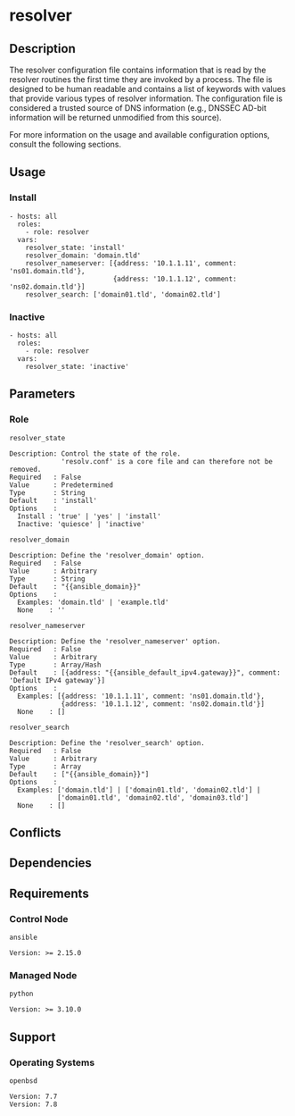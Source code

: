 # resolver

## Description

The resolver configuration file contains information that is read by the
resolver routines the first time they are invoked by a process. The file is
designed to be human readable and contains a list of keywords with values that
provide various types of resolver information.
The configuration file is considered a trusted source of DNS information
(e.g., DNSSEC AD-bit information will be returned unmodified from this source).

For more information on the usage and available configuration options,
consult the following sections.

## Usage

### Install

```
- hosts: all
  roles:
    - role: resolver
  vars:
    resolver_state: 'install'
    resolver_domain: 'domain.tld'
    resolver_nameserver: [{address: '10.1.1.11', comment: 'ns01.domain.tld'},
                          {address: '10.1.1.12', comment: 'ns02.domain.tld'}]
    resolver_search: ['domain01.tld', 'domain02.tld']
```

### Inactive

```
- hosts: all
  roles:
    - role: resolver
  vars:
    resolver_state: 'inactive'
```

## Parameters

### Role

`resolver_state`

    Description: Control the state of the role.
                 'resolv.conf' is a core file and can therefore not be removed.
    Required   : False
    Value      : Predetermined
    Type       : String
    Default    : 'install'
    Options    :
      Install : 'true' | 'yes' | 'install'
      Inactive: 'quiesce' | 'inactive'

`resolver_domain`

    Description: Define the 'resolver_domain' option.
    Required   : False
    Value      : Arbitrary
    Type       : String
    Default    : "{{ansible_domain}}"
    Options    :
      Examples: 'domain.tld' | 'example.tld'
      None    : ''

`resolver_nameserver`

    Description: Define the 'resolver_nameserver' option.
    Required   : False
    Value      : Arbitrary
    Type       : Array/Hash
    Default    : [{address: "{{ansible_default_ipv4.gateway}}", comment: 'Default IPv4 gateway'}]
    Options    :
      Examples: [{address: '10.1.1.11', comment: 'ns01.domain.tld'},
                 {address: '10.1.1.12', comment: 'ns02.domain.tld'}]
      None    : []

`resolver_search`

    Description: Define the 'resolver_search' option.
    Required   : False
    Value      : Arbitrary
    Type       : Array
    Default    : ["{{ansible_domain}}"]
    Options    :
      Examples: ['domain.tld'] | ['domain01.tld', 'domain02.tld'] |
                ['domain01.tld', 'domain02.tld', 'domain03.tld']
      None    : []

## Conflicts

## Dependencies

## Requirements

### Control Node

`ansible`

    Version: >= 2.15.0

### Managed Node

`python`

    Version: >= 3.10.0

## Support

### Operating Systems

`openbsd`

    Version: 7.7
    Version: 7.8

